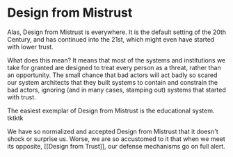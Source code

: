 # Design from Mistrust

Alas, Design from Mistrust is everywhere. It is the default setting of the 20th Century, and has continued into the 21st, which might even have started with lower trust. 

What does this mean? It means that most of the systems and institutions we take for granted are designed to treat every person as a threat, rather than an opportunity. The small chance that bad actors will act badly so scared our system architects that they built systems to contain and constrain the bad actors, ignoring (and in many cases, stamping out) systems that started with trust. 

The easiest exemplar of Design from Mistrust is the educational system. tktktk

We have so normalized and accepted Design from Mistrust that it doesn't shock or surprise us. Worse, we are so accustomed to it that when we meet its opposite, [[Design from Trust]], our defense mechanisms go on full alert. 